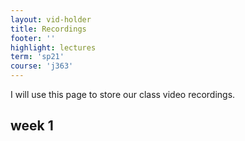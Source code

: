 ```yaml
---
layout: vid-holder
title: Recordings
footer: ''
highlight: lectures
term: 'sp21'
course: 'j363'
---
```

I will use this page to store our class video recordings.

## week 1